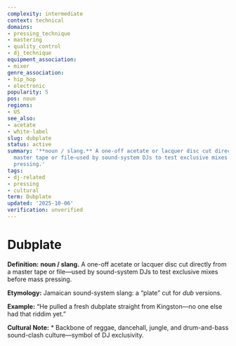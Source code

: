 ```yaml
---
complexity: intermediate
context: technical
domains:
- pressing_technique
- mastering
- quality_control
- dj_technique
equipment_association:
- mixer
genre_association:
- hip_hop
- electronic
popularity: 5
pos: noun
regions:
- US
see_also:
- acetate
- white-label
slug: dubplate
status: active
summary: '**noun / slang.** A one-off acetate or lacquer disc cut directly from a
  master tape or file—used by sound-system DJs to test exclusive mixes before mass
  pressing.'
tags:
- dj-related
- pressing
- cultural
term: Dubplate
updated: '2025-10-06'
verification: unverified
---
```


# Dubplate

**Definition:** **noun / slang.** A one-off acetate or lacquer disc cut directly from a master tape or file—used by sound-system DJs to test exclusive mixes before mass pressing.

**Etymology:** Jamaican sound-system slang: a “plate” cut for *dub* versions.

**Example:** “He pulled a fresh dubplate straight from Kingston—no one else had that riddim yet.”

**Cultural Note:** * Backbone of reggae, dancehall, jungle, and drum-and-bass sound-clash culture—symbol of DJ exclusivity.

